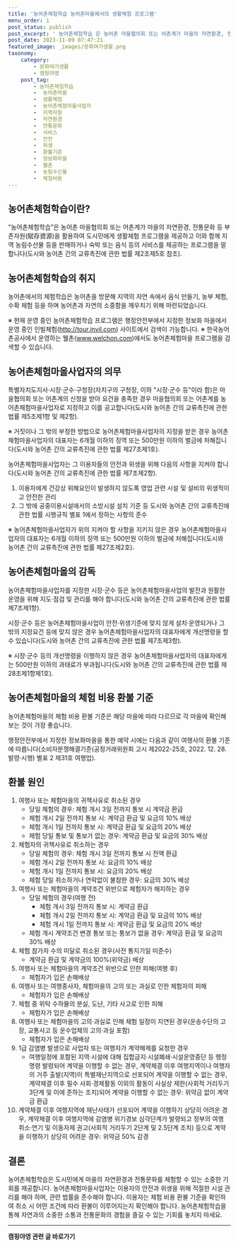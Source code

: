 ```yaml
---
title: '농어촌체험학습 농어촌마을에서의 생활체험 프로그램'
menu_order: 1
post_status: publish
post_excerpt: ' 농어촌체험학습 은 농어촌 마을협의회 또는 어촌계가 마을의 자연환경, 전통문화 등 부존자원 賦存資源 을 활용하여 도시민에게 생활체험 프로그램을 제공하고 이와 함께 지역 농림수산물 등을 판매하거나 숙박 또는 음식 등의 서비스를 제공하는 프로그램을 말합니다 도시와 농어촌 간의 교류촉진에 관한 법률 제2조제5호 참조 .'
post_date: 2023-11-09 07:47:21
featured_image: _images/문화여가생활.png
taxonomy:
    category:
        - 문화여가생활
        - 캠핑야영
    post_tag:
        - 농어촌체험학습
        -  농어촌마을
        -  생활체험
        -  농어촌체험마을사업자
        -  지역자원
        -  자연환경
        -  전통문화
        -  서비스
        -  안전
        -  위생
        -  환불기준
        -  정보화마을
        -  웰촌
        -  농림수산물
        -  체험비용
---
```




## 농어촌체험학습이란?

“농어촌체험학습”은 농어촌 마을협의회 또는 어촌계가 마을의 자연환경, 전통문화 등 부존자원(賦存資源)을 활용하여 도시민에게 생활체험 프로그램을 제공하고 이와 함께 지역 농림수산물 등을 판매하거나 숙박 또는 음식 등의 서비스를 제공하는 프로그램을 말합니다(도시와 농어촌 간의 교류촉진에 관한 법률 제2조제5호 참조).

## 농어촌체험학습의 취지

농어촌에서의 체험학습은 농어촌을 방문해 지역의 자연 속에서 음식 만들기, 농부 체험, 수확 체험 등을 하며 농어촌과 자연의 소중함을 깨우치기 위해 마련되었습니다.

※ 현재 운영 중인 농어촌체험학습 프로그램은 행정안전부에서 지정한 정보화 마을에서 운영 중인 인빌체험(http://tour.invil.com) 사이트에서 검색이 가능합니다.
※ 한국농어촌공사에서 운영하는 웰촌(www.welchon.com)에서도 농어촌체험마을 프로그램을 검색할 수 있습니다.

## 농어촌체험마을사업자의 의무

특별자치도지사·시장·군수·구청장(자치구의 구청장, 이하 "시장·군수 등"이라 함)은 마을협의회 또는 어촌계의 신청을 받아 요건을 충족한 경우 마을협의회 또는 어촌계를 농어촌체험마을사업자로 지정하고 이를 공고합니다(도시와 농어촌 간의 교류촉진에 관한 법률 제5조제1항 및 제2항).

※ 거짓이나 그 밖의 부정한 방법으로 농어촌체험마을사업자의 지정을 받은 경우 농어촌체험마을사업자의 대표자는 6개월 이하의 징역 또는 500만원 이하의 벌금에 처해집니다(도시와 농어촌 간의 교류촉진에 관한 법률 제27조제1호).

농어촌체험마을사업자는 그 이용자들의 안전과 위생을 위해 다음의 사항을 지켜야 합니다(도시와 농어촌 간의 교류촉진에 관한 법률 제7조제2항).

1. 이용자에게 건강상 위해요인이 발생하지 않도록 영업 관련 시설 및 설비의 위생적이고 안전한 관리
2. 그 밖에 공중이용시설에서의 소방시설 설치 기준 등 도시와 농어촌 간의 교류촉진에 관한 법률 시행규칙 별표 1에서 정하는 사항의 준수

※ 농어촌체험마을사업자가 위의 지켜야 할 사항을 지키지 않은 경우 농어촌체험마을사업자의 대표자는 6개월 이하의 징역 또는 500만원 이하의 벌금에 처해집니다(도시와 농어촌 간의 교류촉진에 관한 법률 제27조제2호).

## 농어촌체험마을의 감독

농어촌체험마을사업자를 지정한 시장·군수 등은 농어촌체험마을사업의 발전과 원활한 운영을 위해 지도·점검 및 관리를 해야 합니다(도시와 농어촌 간의 교류촉진에 관한 법률 제7조제1항).

시장·군수 등은 농어촌체험마을사업이 안전·위생기준에 맞지 않게 설치·운영되거나 그 밖의 지정요건 등에 맞지 않은 경우 농어촌체험마을사업자의 대표자에게 개선명령을 할 수 있습니다(도시와 농어촌 간의 교류촉진에 관한 법률 제7조제3항).

※ 시장·군수 등의 개선명령을 이행하지 않은 경우 농어촌체험마을사업자의 대표자에게는 500만원 이하의 과태료가 부과됩니다(도시와 농어촌 간의 교류촉진에 관한 법률 제28조제1항제1호).

## 농어촌체험마을의 체험 비용 환불 기준

농어촌체험마을의 체험 비용 환불 기준은 해당 마을에 따라 다르므로 각 마을에 확인해 보는 것이 가장 좋습니다.

행정안전부에서 지정한 정보화마을을 통한 예약 시에는 다음과 같이 여행사의 환불 기준에 따릅니다(소비자분쟁해결기준(공정거래위원회 고시 제2022-25호, 2022. 12. 28. 발령·시행) 별표 2 제31호 여행업).

## 환불 원인
1. 여행사 또는 체험마을의 귀책사유로 취소된 경우
    - 당일 체험의 경우: 체험 개시 3일 전까지 통보 시 계약금 환급
    - 체험 개시 2일 전까지 통보 시: 계약금 환급 및 요금의 10% 배상
    - 체험 개시 1일 전까지 통보 시: 계약금 환급 및 요금의 20% 배상
    - 체험 당일 통보 및 통보가 없는 경우: 계약금 환급 및 요금의 30% 배상
2. 체험자의 귀책사유로 취소하는 경우
    - 당일 체험의 경우: 체험 개시 3일 전까지 통보 시 전액 환급
    - 체험 개시 2일 전까지 통보 시: 요금의 10% 배상
    - 체험 개시 1일 전까지 통보 시: 요금의 20% 배상
    - 체험 당일 취소하거나 연락없이 불참한 경우: 요금의 30% 배상
3. 여행사 또는 체험마을의 계약조건 위반으로 체험자가 해지하는 경우
    - 당일 체험의 경우(여행 전)
        - 체험 개시 3일 전까지 통보 시: 계약금 환급
        - 체험 개시 2일 전까지 통보 시: 계약금 환급 및 요금의 10% 배상
        - 체험 개시 1일 전까지 통보 시: 계약금 환급 및 요금의 20% 배상
    - 체험 개시 계약조건 변경 통보 또는 통보가 없을 경우: 계약금 환급 및 요금의 30% 배상
4. 체험 참가자 수의 미달로 취소된 경우(사전 통지기일 미준수)
    - 계약금 환급 및 계약금의 100%(위약금) 배상
5. 여행사 또는 체험마을의 계약조건 위반으로 인한 피해(여행 후)
    - 체험자가 입은 손해배상
6. 여행사 또는 여행종사자, 체험마을의 고의 또는 과실로 인한 체험자의 피해
    - 체험자가 입은 손해배상
7. 체험 중 위탁 수하물의 분실, 도난, 기타 사고로 인한 피해
    - 체험자가 입은 손해배상
8. 여행사 또는 체험마을의 고의·과실로 인해 체험 일정이 지연된 경우(운송수단의 고장, 교통사고 등 운수업체의 고의·과실 포함)
    - 체험자가 입은 손해배상
9. 1급 감염병 발생으로 사업자 또는 여행자가 계약해제를 요청한 경우
    - 여행일정에 포함된 지역·시설에 대해 집합금지·시설폐쇄·시설운영중단 등 행정명령 발령되어 계약을 이행할 수 없는 경우, 계약체결 이후 여행지역이나 여행자의 거주 출발(지역)이 특별재난지역으로 선포되어 계약을 이행할 수 없는 경우, 계약체결 이후 필수 사회·경제활동 이외의 활동이 사실상 제한(사회적 거리두기 3단계 및 이에 준하는 조치)되어 계약을 이행할 수 없는 경우: 위약금 없이 계약금 환급
10. 계약체결 이후 여행지역에 재난사태가 선포되어 계약을 이행하기 상당히 어려운 경우, 계약체결 이후 여행지역에 감염병 위기경보 심각단계가 발령되고 정부의 여행 취소·연기 및 이동자제 권고(사회적 거리두기 2단계 및 2.5단계 조치) 등으로 계약을 이행하기 상당히 어려운 경우: 위약금 50% 감경

## 결론

농어촌체험학습은 도시민에게 마을의 자연환경과 전통문화를 체험할 수 있는 소중한 기회를 제공합니다. 농어촌체험마을사업자는 이용자의 안전과 위생을 위해 적절한 시설 관리를 해야 하며, 관련 법률을 준수해야 합니다. 이용자는 체험 비용 환불 기준을 확인하여 취소 시 어떤 조건에 따라 환불이 이루어지는지 확인해야 합니다. 농어촌체험학습을 통해 자연과의 소중한 소통과 전통문화의 경험을 즐길 수 있는 기회를 놓치지 마세요.
<!-- wp:separator -->
<hr class="wp-block-separator has-alpha-channel-opacity"/>
<!-- /wp:separator -->

<!-- wp:group {"backgroundColor":"base","layout":{"type":"constrained"}} -->
<div class="wp-block-group has-base-background-color has-background"><!-- wp:paragraph {"align":"center","fontSize":"medium"} -->
<p class="has-text-align-center has-large-font-size"><strong>캠핑야영 관련 글 바로가기</strong></p>
<!-- /wp:paragraph -->


<!-- wp:latest-posts
{"categories":[{"id":16146,"count":19,"description":"","link":"https://uknowlaw.com/category/%ec%ba%a0%ed%95%91%ec%95%bc%ec%98%81/","name":"캠핑야영","slug":"캠핑야영","taxonomy":"category","parent":0,"meta":[],"_links":{"self":[{"href":"https://uknowlaw.com/wp-json/wp/v2/categories/16146"}],"collection":[{"href":"https://uknowlaw.com/wp-json/wp/v2/categories"}],"about":[{"href":"https://uknowlaw.com/wp-json/wp/v2/taxonomies/category"}],"wp:post_type":[{"href":"https://uknowlaw.com/wp-json/wp/v2/posts?categories=16146"}],"curies":[{"name":"wp","href":"https://api.w.org/{rel}","templated":true}]}}],"postsToShow":100,"excerptLength":28,"postLayout":"grid","columns":2,"featuredImageAlign":"left","featuredImageSizeSlug":"large","fontSize":"small"} /--></div>
<!-- /wp:group -->
